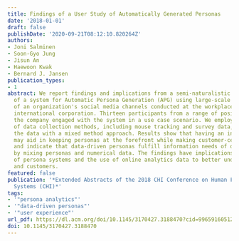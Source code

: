 ```yaml
---
title: Findings of a User Study of Automatically Generated Personas
date: '2018-01-01'
draft: false
publishDate: '2020-09-21T08:12:10.820264Z'
authors:
- Joni Salminen
- Soon-Gyo Jung
- Jisun An
- Haewoon Kwak
- Bernard J. Jansen
publication_types:
- 1
abstract: We report findings and implications from a semi-naturalistic user study
  of a system for Automatic Persona Generation (APG) using large-scale audience data
  of an organization's social media channels conducted at the workplace of a major
  international corporation. Thirteen participants from a range of positions within
  the company engaged with the system in a use case scenario. We employed a variety
  of data collection methods, including mouse tracking and survey data, analyzing
  the data with a mixed method approach. Results show that having an interactive system
  may aid in keeping personas at the forefront while making customer-centric decisions
  and indicate that data-driven personas fulfill information needs of decision makers
  by mixing personas and numerical data. The findings have implications for the design
  of persona systems and the use of online analytics data to better understand users
  and customers.
featured: false
publication: '*Extended Abstracts of the 2018 CHI Conference on Human Factors in Computing
  Systems (CHI)*'
tags:
- '"persona analytics"'
- '"data-driven personas"'
- '"user experience"'
url_pdf: https://dl.acm.org/doi/10.1145/3170427.3188470?cid=99659160512
doi: 10.1145/3170427.3188470
---
```


